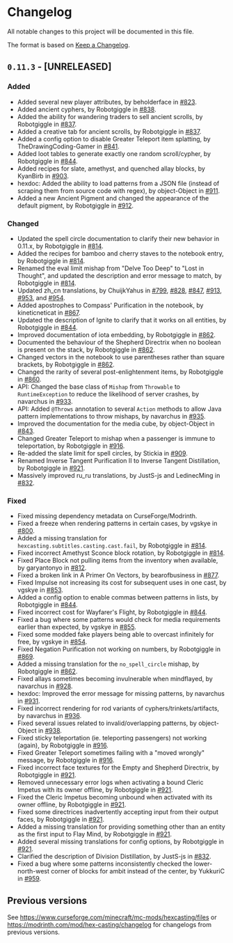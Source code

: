 # Changelog

All notable changes to this project will be documented in this file.

The format is based on [Keep a Changelog](https://keepachangelog.com/en/1.1.0/).

## `0.11.3` - [UNRELEASED]

### Added

- Added several new player attributes, by beholderface in [#823](https://github.com/FallingColors/HexMod/pull/823).
- Added ancient cyphers, by Robotgiggle in [#838](https://github.com/FallingColors/HexMod/pull/838).
- Added the ability for wandering traders to sell ancient scrolls, by Robotgiggle in [#837](https://github.com/FallingColors/HexMod/pull/837).
- Added a creative tab for ancient scrolls, by Robotgiggle in [#837](https://github.com/FallingColors/HexMod/pull/837).
- Added a config option to disable Greater Teleport item splatting, by TheDrawingCoding-Gamer in [#841](https://github.com/FallingColors/HexMod/pull/841).
- Added loot tables to generate exactly one random scroll/cypher, by Robotgiggle in [#844](https://github.com/FallingColors/HexMod/pull/844).
- Added recipes for slate, amethyst, and quenched allay blocks, by KyanBirb in [#903](https://github.com/FallingColors/HexMod/pull/903).
- hexdoc: Added the ability to load patterns from a JSON file (instead of scraping them from source code with regex), by object-Object in [#911](https://github.com/FallingColors/HexMod/pull/911).
- Added a new Ancient Pigment and changed the appearance of the default pigment, by Robotgiggle in [#912](https://github.com/FallingColors/HexMod/pull/912).

### Changed

- Updated the spell circle documentation to clarify their new behavior in 0.11.x, by Robotgiggle in [#814](https://github.com/FallingColors/HexMod/pull/814).
- Added the recipes for bamboo and cherry staves to the notebook entry, by Robotgiggle in [#814](https://github.com/FallingColors/HexMod/pull/814).
- Renamed the eval limit mishap from "Delve Too Deep" to "Lost in Thought", and updated the description and error message to match, by Robotgiggle in [#814](https://github.com/FallingColors/HexMod/pull/814).
- Updated zh_cn translations, by ChuijkYahus in [#799](https://github.com/FallingColors/HexMod/pull/799), [#828](https://github.com/FallingColors/HexMod/pull/828), [#847](https://github.com/FallingColors/HexMod/pull/847), [#913](https://github.com/FallingColors/HexMod/pull/913), [#953](https://github.com/FallingColors/HexMod/pull/953), and [#954](https://github.com/FallingColors/HexMod/pull/954).
- Added apostrophes to Compass' Purification in the notebook, by kineticneticat in [#867](https://github.com/FallingColors/HexMod/pull/867).
- Updated the description of Ignite to clarify that it works on all entities, by Robotgiggle in [#844](https://github.com/FallingColors/HexMod/pull/844).
- Improved documentation of iota embedding, by Robotgiggle in [#862](https://github.com/FallingColors/HexMod/pull/862).
- Documented the behaviour of the Shepherd Directrix when no boolean is present on the stack, by Robotgiggle in [#862](https://github.com/FallingColors/HexMod/pull/862).
- Changed vectors in the notebook to use parentheses rather than square brackets, by Robotgiggle in [#862](https://github.com/FallingColors/HexMod/pull/862).
- Changed the rarity of several post-enlightenment items, by Robotgiggle in [#860](https://github.com/FallingColors/HexMod/pull/860).
- API: Changed the base class of `Mishap` from `Throwable` to `RuntimeException` to reduce the likelihood of server crashes, by navarchus in [#933](https://github.com/FallingColors/HexMod/pull/933).
- API: Added `@Throws` annotation to several `Action` methods to allow Java pattern implementations to throw mishaps, by navarchus in [#935](https://github.com/FallingColors/HexMod/pull/935).
- Improved the documentation for the media cube, by object-Object in [#843](https://github.com/FallingColors/HexMod/pull/843).
- Changed Greater Teleport to mishap when a passenger is immune to teleportation, by Robotgiggle in [#916](https://github.com/FallingColors/HexMod/pull/916).
- Re-added the slate limit for spell circles, by Stickia in [#909](https://github.com/FallingColors/HexMod/pull/909).
- Renamed Inverse Tangent Purification II to Inverse Tangent Distillation, by Robotgiggle in [#921](https://github.com/FallingColors/HexMod/pull/921).
- Massively improved ru_ru translations, by JustS-js and LedinecMing in [#832](https://github.com/FallingColors/HexMod/pull/832).

### Fixed

- Fixed missing dependency metadata on CurseForge/Modrinth.
- Fixed a freeze when rendering patterns in certain cases, by vgskye in [#800](https://github.com/FallingColors/HexMod/pull/800).
- Added a missing translation for `hexcasting.subtitles.casting.cast.fail`, by Robotgiggle in [#814](https://github.com/FallingColors/HexMod/pull/814).
- Fixed incorrect Amethyst Sconce block rotation, by Robotgiggle in [#814](https://github.com/FallingColors/HexMod/pull/814).
- Fixed Place Block not pulling items from the inventory when available, by garyantonyo in [#812](https://github.com/FallingColors/HexMod/pull/812).
- Fixed a broken link in A Primer On Vectors, by bearofbusiness in [#877](https://github.com/FallingColors/HexMod/pull/877).
- Fixed Impulse not increasing its cost for subsequent uses in one cast, by vgskye in [#853](https://github.com/FallingColors/HexMod/pull/853).
- Added a config option to enable commas between patterns in lists, by Robotgiggle in [#844](https://github.com/FallingColors/HexMod/pull/844).
- Fixed incorrect cost for Wayfarer's Flight, by Robotgiggle in [#844](https://github.com/FallingColors/HexMod/pull/844).
- Fixed a bug where some patterns would check for media requirements earlier than expected, by vgskye in [#855](https://github.com/FallingColors/HexMod/pull/855).
- Fixed some modded fake players being able to overcast infinitely for free, by vgskye in [#854](https://github.com/FallingColors/HexMod/pull/854).
- Fixed Negation Purification not working on numbers, by Robotgiggle in [#869](https://github.com/FallingColors/HexMod/pull/869).
- Added a missing translation for the `no_spell_circle` mishap, by Robotgiggle in [#862](https://github.com/FallingColors/HexMod/pull/862).
- Fixed allays sometimes becoming invulnerable when mindflayed, by navarchus in [#928](https://github.com/FallingColors/HexMod/pull/928).
- hexdoc: Improved the error message for missing patterns, by navarchus in [#931](https://github.com/FallingColors/HexMod/pull/931).
- Fixed incorrect rendering for rod variants of cyphers/trinkets/artifacts, by navarchus in [#936](https://github.com/FallingColors/HexMod/pull/936).
- Fixed several issues related to invalid/overlapping patterns, by object-Object in [#938](https://github.com/FallingColors/HexMod/pull/938).
- Fixed sticky teleportation (ie. teleporting passengers) not working (again), by Robotgiggle in [#916](https://github.com/FallingColors/HexMod/pull/916).
- Fixed Greater Teleport sometimes failing with a "moved wrongly" message, by Robotgiggle in [#916](https://github.com/FallingColors/HexMod/pull/916).
- Fixed incorrect face textures for the Empty and Shepherd Directrix, by Robotgiggle in [#921](https://github.com/FallingColors/HexMod/pull/921).
- Removed unnecessary error logs when activating a bound Cleric Impetus with its owner offline, by Robotgiggle in [#921](https://github.com/FallingColors/HexMod/pull/921).
- Fixed the Cleric Impetus becoming unbound when activated with its owner offline, by Robotgiggle in [#921](https://github.com/FallingColors/HexMod/pull/921).
- Fixed some directrices inadvertently accepting input from their output faces, by Robotgiggle in [#921](https://github.com/FallingColors/HexMod/pull/921).
- Added a missing translation for providing something other than an entity as the first input to Flay Mind, by Robotgiggle in [#921](https://github.com/FallingColors/HexMod/pull/921).
- Added several missing translations for config options, by Robotgiggle in [#921](https://github.com/FallingColors/HexMod/pull/921).
- Clarified the description of Division Distillation, by JustS-js in [#832](https://github.com/FallingColors/HexMod/pull/832).
- Fixed a bug where some patterns inconsistently checked the lower-north-west corner of blocks for ambit instead of the center, by YukkuriC in [#959](https://github.com/FallingColors/HexMod/pull/959).

## Previous versions

See https://www.curseforge.com/minecraft/mc-mods/hexcasting/files or https://modrinth.com/mod/hex-casting/changelog for changelogs from previous versions.
